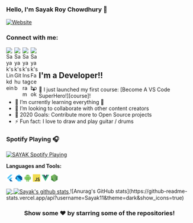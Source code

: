 ### Hello, I'm Sayak Roy Chowdhury 👋

[![Website](https://img.shields.io/website?label=unseenpassage&style=for-the-badge&url=https%3A%2F%2Fcodestackr.com)](https://support.unseenpassage.studio/)


### Connect with me:


<a href="https://www.linkedin.com/in/sayak-roy-chowdhury/">
  <img align="left" alt="Sayak's Linkdein" width="22px" src="https://cdn.jsdelivr.net/npm/simple-icons@v3/icons/linkedin.svg" />
</a>
<a href="https://github.com/Sayak11">
  <img align="left" alt="Sayak's Github" width="22px" src="https://cdn.jsdelivr.net/npm/simple-icons@v3/icons/github.svg" />
</a>

<a href="https://www.instagram.com/its_me_sayakroychowdhury/">
  <img align="left" alt="Sayak's Instagram" width="22px" src="https://cdn.jsdelivr.net/npm/simple-icons@v3/icons/instagram.svg" />
</a>
<a href="https://www.facebook.com/sayak.roychowdhury.5661">
  <img align="left" alt="Sayak's Facebook" width="22px" src="https://cdn.jsdelivr.net/npm/simple-icons@v3/icons/facebook.svg" />
</a>
<br/>
<br/>

## I'm a Developer!!

- 🔭 I just launched my first course: [Become A VS Code SuperHero!][course]!
- 🌱 I’m currently learning everything 🤣
- 👯 I’m looking to collaborate with other content creators
- 🥅 2020 Goals: Contribute more to Open Source projects
- ⚡ Fun fact: I love to draw and play guitar / drums

### Spotify Playing 🎧

[<img src="https://now-playing-codestackr.vercel.app/api/spotify-playing" alt="SAYAK Spotify Playing" width="350" />](https://open.spotify.com/user/xh8cncxbhy5puf02tgqgqaxmt?si=rXUwZfPgSKyPS9-tUOtLGw&nd=1)


**Languages and Tools:**  

<code><img height="20" src="https://raw.githubusercontent.com/github/explore/80688e429a7d4ef2fca1e82350fe8e3517d3494d/topics/flutter/flutter.png"></code>
<code><img height="20" src="https://raw.githubusercontent.com/github/explore/80688e429a7d4ef2fca1e82350fe8e3517d3494d/topics/dart/dart.png"></code>
<code><img height="20" src="https://raw.githubusercontent.com/github/explore/80688e429a7d4ef2fca1e82350fe8e3517d3494d/topics/android/android.png"></code>
<code><img height="20" src="https://raw.githubusercontent.com/github/explore/80688e429a7d4ef2fca1e82350fe8e3517d3494d/topics/javascript/javascript.png"></code>
<code><img height="20" src="https://raw.githubusercontent.com/github/explore/80688e429a7d4ef2fca1e82350fe8e3517d3494d/topics/vue/vue.png"></code>
<code><img height="20" src="https://raw.githubusercontent.com/github/explore/80688e429a7d4ef2fca1e82350fe8e3517d3494d/topics/nodejs/nodejs.png"></code>    

<a href="https://github.com/Sayak11">
  <img align="center" src="https://github-readme-stats.vercel.app/api/top-langs/?username=Sayak11&theme=light&hide_langs_below=1" />
</a>
<a href="https://github.com/Sayak11">
 <img align="center" src="https://github-readme-stats.vercel.app/api?username=Sayak11&show_icons=true&theme=light&line_height=27" alt="Sayak's github stats"/>
</a>
![Anurag's GitHub stats](https://github-readme-stats.vercel.app/api?username=Sayak11&theme=dark&show_icons=true)
<div align="center">

### Show some ❤️ by starring some of the repositories!

</div>


